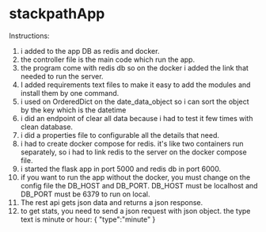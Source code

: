 # stackpathApp

Instructions:
1. i added to the app DB as redis and docker.
2. the controller file is the main code which run the app.
3. the program come with redis db so on the docker i added the link that needed to run the server.
4. I added requirements text files to make it easy to add the modules and install them by one command.
5. i used on OrderedDict on the date_data_object so i can sort the object by the key which is the datetime
6. i did an endpoint of clear all data because i had to test it few times with clean database.
7. i did a properties file to configurable all the details that need.
8. i had to create docker compose for redis. it's like two containers run separately, so i had to link redis to the server on the docker compose file.
9. i started the flask app in port 5000 and redis db in port 6000.
10. if you want to run the app without the docker, you must change on the config file the DB_HOST and DB_PORT. DB_HOST must be localhost and DB_PORT must be 6379 to run on local.
11. The rest api gets json data and returns a json response.
12. to get stats, you need to send a json request with json object. the type text is minute or hour:
    {
      "type":"minute"
    }
    
